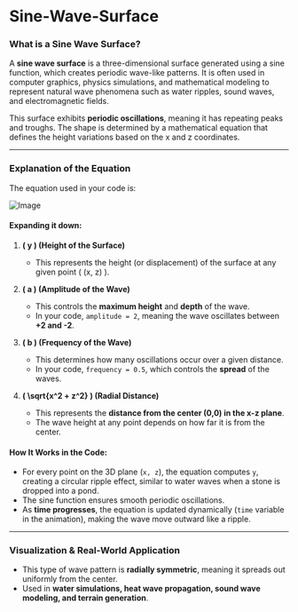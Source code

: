 # Sine-Wave-Surface

### **What is a Sine Wave Surface?**  
A **sine wave surface** is a three-dimensional surface generated using a sine function, which creates periodic wave-like patterns. It is often used in computer graphics, physics simulations, and mathematical modeling to represent natural wave phenomena such as water ripples, sound waves, and electromagnetic fields.

This surface exhibits **periodic oscillations**, meaning it has repeating peaks and troughs. The shape is determined by a mathematical equation that defines the height variations based on the x and z coordinates.

---

### **Explanation of the Equation**  

The equation used in your code is:

![Image](https://github.com/user-attachments/assets/317f6521-5287-494e-8086-a2ca67c7e640)

#### **Expanding it down:**
1. **\( y \) (Height of the Surface)**  
   - This represents the height (or displacement) of the surface at any given point \( (x, z) \).

2. **\( a \) (Amplitude of the Wave)**  
   - This controls the **maximum height** and **depth** of the wave.
   - In your code, `amplitude = 2`, meaning the wave oscillates between **+2 and -2**.

3. **\( b \) (Frequency of the Wave)**  
   - This determines how many oscillations occur over a given distance.
   - In your code, `frequency = 0.5`, which controls the **spread** of the waves.

4. **\( \sqrt{x^2 + z^2} \) (Radial Distance)**  
   - This represents the **distance from the center (0,0) in the x-z plane**.
   - The wave height at any point depends on how far it is from the center.

#### **How It Works in the Code:**
- For every point on the 3D plane (`x, z`), the equation computes `y`, creating a circular ripple effect, similar to water waves when a stone is dropped into a pond.
- The sine function ensures smooth periodic oscillations.
- As **time progresses**, the equation is updated dynamically (`time` variable in the animation), making the wave move outward like a ripple.

---

### **Visualization & Real-World Application**
- This type of wave pattern is **radially symmetric**, meaning it spreads out uniformly from the center.
- Used in **water simulations, heat wave propagation, sound wave modeling, and terrain generation**.
